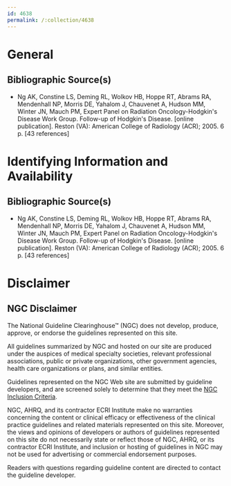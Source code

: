 ```yaml
---
id: 4638
permalink: /:collection/4638
---
```


# General

## Bibliographic Source(s)

- Ng AK, Constine LS, Deming RL, Wolkov HB, Hoppe RT, Abrams RA, Mendenhall NP, Morris DE, Yahalom J, Chauvenet A, Hudson MM, Winter JN, Mauch PM, Expert Panel on Radiation Oncology-Hodgkin's Disease Work Group. Follow-up of Hodgkin's Disease. [online publication]. Reston (VA): American College of Radiology (ACR); 2005. 6 p. [43 references]

# Identifying Information and Availability

## Bibliographic Source(s)

- Ng AK, Constine LS, Deming RL, Wolkov HB, Hoppe RT, Abrams RA, Mendenhall NP, Morris DE, Yahalom J, Chauvenet A, Hudson MM, Winter JN, Mauch PM, Expert Panel on Radiation Oncology-Hodgkin's Disease Work Group. Follow-up of Hodgkin's Disease. [online publication]. Reston (VA): American College of Radiology (ACR); 2005. 6 p. [43 references]

# Disclaimer

## NGC Disclaimer

The National Guideline Clearinghouse™ (NGC) does not develop, produce, approve, or endorse the guidelines represented on this site.

All guidelines summarized by NGC and hosted on our site are produced under the auspices of medical specialty societies, relevant professional associations, public or private organizations, other government agencies, health care organizations or plans, and similar entities.

Guidelines represented on the NGC Web site are submitted by guideline developers, and are screened solely to determine that they meet the [NGC Inclusion Criteria](/help-and-about/summaries/inclusion-criteria).

NGC, AHRQ, and its contractor ECRI Institute make no warranties concerning the content or clinical efficacy or effectiveness of the clinical practice guidelines and related materials represented on this site. Moreover, the views and opinions of developers or authors of guidelines represented on this site do not necessarily state or reflect those of NGC, AHRQ, or its contractor ECRI Institute, and inclusion or hosting of guidelines in NGC may not be used for advertising or commercial endorsement purposes.

Readers with questions regarding guideline content are directed to contact the guideline developer.

